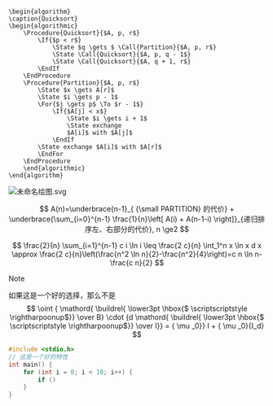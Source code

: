 ```pseudo
\begin{algorithm}
\caption{Quicksort}
\begin{algorithmic}
	\Procedure{Quicksort}{$A, p, r$}
		\If{$p < r$}
			\State $q \gets $ \Call{Partition}{$A, p, r$}
			\State \Call{Quicksort}{$A, p, q - 1$}
			\State \Call{Quicksort}{$A, q + 1, r$}
		\EndIf
	\EndProcedure
	\Procedure{Partition}{$A, p, r$}
		\State $x \gets A[r]$
		\State $i \gets p - 1$
		\For{$j \gets p$ \To $r - 1$}
			\If{$A[j] < x$}
				\State $i \gets i + 1$
				\State exchange
				$A[i]$ with $A[j]$
			\EndIf
		\State exchange $A[i]$ with $A[r]$
		\EndFor
	\EndProcedure
	\end{algorithmic}
\end{algorithm}
```
![未命名绘图.svg](https://picture-suyifan.oss-cn-shenzhen.aliyuncs.com/%E6%9C%AA%E5%91%BD%E5%90%8D%E7%BB%98%E5%9B%BE.svg)

$$
A(n)=\underbrace{n-1}_{ {\small PARTITION} 的代价} + \underbrace{\sum_{i=0}^{n-1} \frac{1}{n}\left[ A(i) + A(n-1-i) \right]}_{递归排序左、右部分的代价}, n \ge2
$$



$$
\frac{2}{n} \sum_{i=1}^{n-1} c i \ln i \leq \frac{2 c}{n} \int_1^n x \ln x d x \approx \frac{2 c}{n}\left(\frac{n^2 \ln n}{2}-\frac{n^2}{4}\right)=c n \ln n-\frac{c n}{2}
$$

> [!note] 
>
> 如果这是一个好的选择，那么不是
> $$
> \oint { \mathord{ \buildrel{ \lower3pt \hbox{$ \scriptscriptstyle \rightharpoonup$}} \over B} \cdot {d \mathord{ \buildrel{ \lower3pt \hbox{$ \scriptscriptstyle \rightharpoonup$}} \over l}}  = { \mu _0}} I + { \mu _0}{I_d}
> $$



```c
#include <stdio.h>
// 这是一个好的特性
int main() {
	for (int i = 0; i < 10; i++) {
		if ()
	}
}
```

